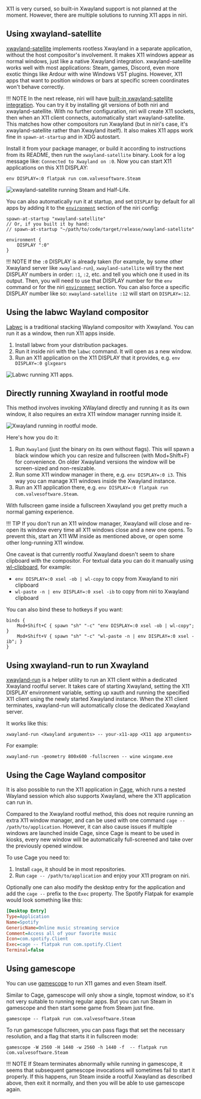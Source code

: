 X11 is very cursed, so built-in Xwayland support is not planned at the moment.
However, there are multiple solutions to running X11 apps in niri.

## Using xwayland-satellite

[xwayland-satellite] implements rootless Xwayland in a separate application, without the host compositor's involvement.
It makes X11 windows appear as normal windows, just like a native Xwayland integration.
xwayland-satellite works well with most applications: Steam, games, Discord, even more exotic things like Ardour with wine Windows VST plugins.
However, X11 apps that want to position windows or bars at specific screen coordinates won't behave correctly.

!!! NOTE
    In the next release, niri will have [built-in xwayland-satellite integration](./Configuration-Miscellaneous.md#xwayland-satellite).
    You can try it by installing git versions of both niri and xwayland-satellite.
    With no further configuration, niri will create X11 sockets, then when an X11 client connects, automatically start xwayland-satellite.
    This matches how other compositors run Xwayland (but in niri's case, it's xwayland-satellite rather than Xwayland itself).
    It also makes X11 apps work fine in `spawn-at-startup` and in XDG autostart.

Install it from your package manager, or build it according to instructions from its README, then run the `xwayland-satellite` binary.
Look for a log message like: `Connected to Xwayland on :0`.
Now you can start X11 applications on this X11 DISPLAY:

```
env DISPLAY=:0 flatpak run com.valvesoftware.Steam
```

![xwayland-satellite running Steam and Half-Life.](https://github.com/user-attachments/assets/57db8f96-40d4-4621-a389-373c169349a4)

You can also automatically run it at startup, and set `DISPLAY` by default for all apps by adding it to the [`environment`](./Configuration-Miscellaneous.md#environment) section of the niri config:

```kdl
spawn-at-startup "xwayland-satellite"
// Or, if you built it by hand:
// spawn-at-startup "~/path/to/code/target/release/xwayland-satellite"

environment {
    DISPLAY ":0"
}
```

!!! NOTE
    If the `:0` DISPLAY is already taken (for example, by some other Xwayland server like `xwayland-run`), `xwayland-satellite` will try the next DISPLAY numbers in order: `:1`, `:2`, etc. and tell you which one it used in its output.
    Then, you will need to use that DISPLAY number for the `env` command or for the niri [`environment`](./Configuration-Miscellaneous.md#environment) section.
    You can also force a specific DISPLAY number like so: `xwayland-satellite :12` will start on `DISPLAY=:12`.

## Using the labwc Wayland compositor

[Labwc](https://github.com/labwc/labwc) is a traditional stacking Wayland compositor with Xwayland.
You can run it as a window, then run X11 apps inside.

1. Install labwc from your distribution packages.
1. Run it inside niri with the `labwc` command.
It will open as a new window.
1. Run an X11 application on the X11 DISPLAY that it provides, e.g. `env DISPLAY=:0 glxgears`

![Labwc running X11 apps.](https://github.com/user-attachments/assets/aecbcecb-f0cb-4909-867f-09d34b5a2d7e)

## Directly running Xwayland in rootful mode

This method involves invoking XWayland directly and running it as its own window, it also requires an extra X11 window manager running inside it.

![Xwayland running in rootful mode.](https://github.com/YaLTeR/niri/assets/1794388/b64e96c4-a0bb-4316-94a0-ff445d4c7da7)

Here's how you do it:

1. Run `Xwayland` (just the binary on its own without flags).
This will spawn a black window which you can resize and fullscreen (with Mod+Shift+F) for convenience.
On older Xwayland versions the window will be screen-sized and non-resizable.
1. Run some X11 window manager in there, e.g. `env DISPLAY=:0 i3`.
This way you can manage X11 windows inside the Xwayland instance.
1. Run an X11 application there, e.g. `env DISPLAY=:0 flatpak run com.valvesoftware.Steam`.

With fullscreen game inside a fullscreen Xwayland you get pretty much a normal gaming experience.

!!! TIP
    If you don't run an X11 window manager, Xwayland will close and re-open its window every time all X11 windows close and a new one opens.
    To prevent this, start an X11 WM inside as mentioned above, or open some other long-running X11 window.

One caveat is that currently rootful Xwayland doesn't seem to share clipboard with the compositor.
For textual data you can do it manually using [wl-clipboard](https://github.com/bugaevc/wl-clipboard), for example:

- `env DISPLAY=:0 xsel -ob | wl-copy` to copy from Xwayland to niri clipboard
- `wl-paste -n | env DISPLAY=:0 xsel -ib` to copy from niri to Xwayland clipboard

You can also bind these to hotkeys if you want:

```
binds {
    Mod+Shift+C { spawn "sh" "-c" "env DISPLAY=:0 xsel -ob | wl-copy"; }
    Mod+Shift+V { spawn "sh" "-c" "wl-paste -n | env DISPLAY=:0 xsel -ib"; }
}
```

## Using xwayland-run to run Xwayland

[xwayland-run] is a helper utility to run an X11 client within a dedicated Xwayland rootful server.
It takes care of starting Xwayland, setting the X11 DISPLAY environment variable, setting up xauth and running the specified X11 client using the newly started Xwayland instance.
When the X11 client terminates, xwayland-run will automatically close the dedicated Xwayland server.

It works like this:

```
xwayland-run <Xwayland arguments> -- your-x11-app <X11 app arguments>
```

For example:

```
xwayland-run -geometry 800x600 -fullscreen -- wine wingame.exe
```

## Using the Cage Wayland compositor

It is also possible to run the X11 application in [Cage](https://github.com/cage-kiosk/cage), which runs a nested Wayland session which also supports Xwayland, where the X11 application can run in.

Compared to the Xwayland rootful method, this does not require running an extra X11 window manager, and can be used with one command `cage -- /path/to/application`. However, it can also cause issues if multiple windows are launched inside Cage, since Cage is meant to be used in kiosks, every new window will be automatically full-screened and take over the previously opened window.

To use Cage you need to:

1. Install `cage`, it should be in most repositories.
2. Run `cage -- /path/to/application` and enjoy your X11 program on niri.

Optionally one can also modify the desktop entry for the application and add the `cage --` prefix to the `Exec` property. The Spotify Flatpak for example would look something like this:

```ini
[Desktop Entry]
Type=Application
Name=Spotify
GenericName=Online music streaming service
Comment=Access all of your favorite music
Icon=com.spotify.Client
Exec=cage -- flatpak run com.spotify.Client
Terminal=false
```

## Using gamescope

You can use [gamescope](https://github.com/ValveSoftware/gamescope) to run X11 games and even Steam itself.

Similar to Cage, gamescope will only show a single, topmost window, so it's not very suitable to running regular apps.
But you can run Steam in gamescope and then start some game from Steam just fine.

```
gamescope -- flatpak run com.valvesoftware.Steam
```

To run gamescope fullscreen, you can pass flags that set the necessary resolution, and a flag that starts it in fullscreen mode:

```
gamescope -W 2560 -H 1440 -w 2560 -h 1440 -f  -- flatpak run com.valvesoftware.Steam
```

!!! NOTE
    If Steam terminates abnormally while running in gamescope, it seems that subsequent gamescope invocations will sometimes fail to start it properly.
    If this happens, run Steam inside a rootful Xwayland as described above, then exit it normally, and then you will be able to use gamescope again.

[xwayland-run]: https://gitlab.freedesktop.org/ofourdan/xwayland-run
[xwayland-satellite]: https://github.com/Supreeeme/xwayland-satellite

